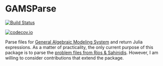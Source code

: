 # GAMSParse

[![Build Status](https://travis-ci.org/timholy/GAMSParse.jl.svg?branch=master)](https://travis-ci.org/timholy/GAMSParse.jl)

[![codecov.io](http://codecov.io/github/timholy/GAMSParse.jl/coverage.svg?branch=master)](http://codecov.io/github/timholy/GAMSParse.jl?branch=master)

Parse files for [General Algebraic Modeling System](https://www.gams.com/) and return
Julia expressions.
As a matter of practicality, the only current purpose of this package is to parse
the [problem files from Rios & Sahinidis](http://archimedes.cheme.cmu.edu/?q=dfocomp).
However, I am willing to consider contributions that extend the package.
